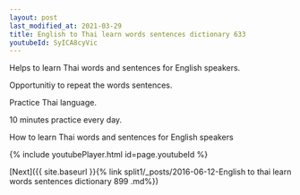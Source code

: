 ```yaml
---
layout: post
last_modified_at: 2021-03-29
title: English to Thai learn words sentences dictionary 633 
youtubeId: SyICA8cyVic
---
```

 
 
Helps to learn Thai words and sentences for English speakers.

Opportunitiy to repeat the words sentences. 

Practice Thai language. 
 
10 minutes practice every day. 
 
How to learn Thai words and sentences for English speakers 
 
{% include youtubePlayer.html id=page.youtubeId %}
 
 
[Next]({{ site.baseurl }}{% link  split1/_posts/2016-06-12-English to thai learn words sentences dictionary 899 .md%})
 
